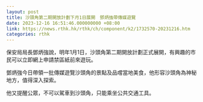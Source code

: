 ```yaml
---
layout: post
title: 沙頭角第二期開放計劃下月1日展開　鄧炳強帶傳媒遊覽
date: 2023-12-16 16:51:46.000000000 +08:00
link: https://news.rthk.hk/rthk/ch/component/k2/1732570-20231216.htm
categories: rthk
---
```


保安局局長鄧炳強說，明年1月1日，沙頭角第二期開放計劃正式展開，有興趣的市民可以立即網上申請禁區紙前來遊玩。

鄧炳強今日帶領一批傳媒遊覽沙頭角的景點及品嚐當地美食，他形容沙頭角為神秘地方，值得深入探索。

他又提醒公眾，不可以駕車到沙頭角，只能乘坐公共交通工具。
